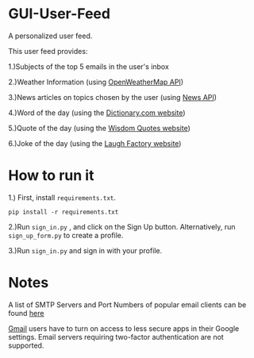 # GUI-User-Feed
A personalized user feed.

This user feed provides:

1.)Subjects of the top 5 emails in the user's inbox

2.)Weather Information (using [OpenWeatherMap API](https://openweathermap.org/))

3.)News articles on topics chosen by the user (using [News API](https://newsapi.org/))

4.)Word of the day (using the [Dictionary.com website](https://www.dictionary.com/e/word-of-the-day/))

5.)Quote of the day (using the [Wisdom Quotes website](http://wisdomquotes.com/quote-of-the-day/))

6.)Joke of the day (using the [Laugh Factory website](http://www.laughfactory.com/jokes/clean-jokes/))

# How to run it
1.) First, install ```requirements.txt```.

```
pip install -r requirements.txt
```

2.)Run ```sign_in.py``` , and click on the Sign Up button. Alternatively, run ```sign_up_form.py``` to create a profile.

3.)Run ```sign_in.py``` and sign in with your profile.

# Notes
A list of SMTP Servers and Port Numbers of popular email clients can be found [here](https://www.arclab.com/en/kb/email/list-of-smtp-and-pop3-servers-mailserver-list.html)

[Gmail](http://www.gmail.com) users have to turn on access to less secure apps in their Google settings. Email servers requiring two-factor authentication are not supported.
